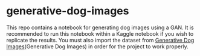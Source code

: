# generative-dog-images

This repo contains a notebook for generating dog images using a GAN. It is recommended to run this notebook within a Kaggle notebook if you wish to replicate the results. You must also import the dataset from [Generative Dog Images](https://www.kaggle.com/competitions/generative-dog-images)(Generative Dog Images) in order for the project to work properly.
